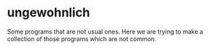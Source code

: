 # ungewohnlich
Some programs that are not usual ones.
Here we are trying to make a collection of those programs which are not
common.

